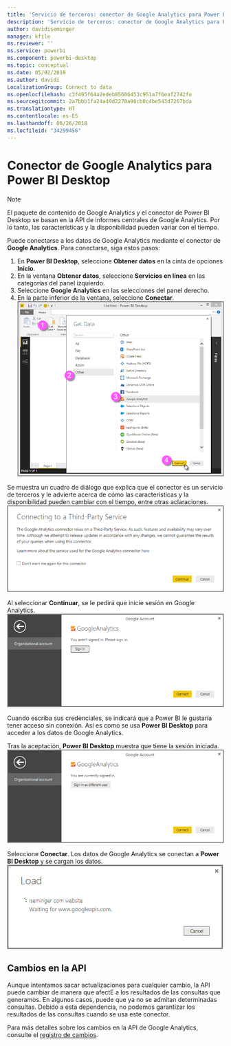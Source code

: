 ```yaml
---
title: 'Servicio de terceros: conector de Google Analytics para Power BI Desktop'
description: 'Servicio de terceros: conector de Google Analytics para Power BI Desktop'
author: davidiseminger
manager: kfile
ms.reviewer: ''
ms.service: powerbi
ms.component: powerbi-desktop
ms.topic: conceptual
ms.date: 05/02/2018
ms.author: davidi
LocalizationGroup: Connect to data
ms.openlocfilehash: c3f495f64a2edeb85606453c951a7f6eaf2742fe
ms.sourcegitcommit: 2a7bbb1fa24a49d2278a90cb0c4be543d7267bda
ms.translationtype: HT
ms.contentlocale: es-ES
ms.lasthandoff: 06/26/2018
ms.locfileid: "34299456"
---
```

# <a name="google-analytics-connector-for-power-bi-desktop"></a>Conector de Google Analytics para Power BI Desktop
> [!NOTE]
> El paquete de contenido de Google Analytics y el conector de Power BI Desktop se basan en la API de informes centrales de Google Analytics. Por lo tanto, las características y la disponibilidad pueden variar con el tiempo.
> 
> 

Puede conectarse a los datos de Google Analytics mediante el conector de **Google Analytics**. Para conectarse, siga estos pasos:

1. En **Power BI Desktop**, seleccione **Obtener datos** en la cinta de opciones **Inicio**.
2. En la ventana **Obtener datos**, seleccione **Servicios en línea** en las categorías del panel izquierdo.
3. Seleccione **Google Analytics** en las selecciones del panel derecho.
4. En la parte inferior de la ventana, seleccione **Conectar**.  
   ![](media/service-google-analytics-connector/tps_googleanalytics_1.png)

Se muestra un cuadro de diálogo que explica que el conector es un servicio de terceros y le advierte acerca de cómo las características y la disponibilidad pueden cambiar con el tiempo, entre otras aclaraciones.  
![](media/service-google-analytics-connector/tps_googleanalytics_2.png)

Al seleccionar **Continuar**, se le pedirá que inicie sesión en Google Analytics.  
![](media/service-google-analytics-connector/tps_googleanalytics_3.png)

Cuando escriba sus credenciales, se indicará que a Power BI le gustaría tener acceso sin conexión. Así es como se usa **Power BI Desktop** para acceder a los datos de Google Analytics.  

Tras la aceptación, **Power BI Desktop** muestra que tiene la sesión iniciada.  
![](media/service-google-analytics-connector/tps_googleanalytics_5.png)

Seleccione **Conectar**. Los datos de Google Analytics se conectan a **Power BI Desktop** y se cargan los datos.  
![](media/service-google-analytics-connector/tps_googleanalytics_6.png)

## <a name="changes-to-the-api"></a>Cambios en la API
Aunque intentamos sacar actualizaciones para cualquier cambio, la API puede cambiar de manera que afectE a los resultados de las consultas que generamos. En algunos casos, puede que ya no se admitan determinadas consultas. Debido a esta dependencia, no podemos garantizar los resultados de las consultas cuando se usa este conector.

Para más detalles sobre los cambios en la API de Google Analytics, consulte el [registro de cambios](https://developers.google.com/analytics/devguides/changelog).

